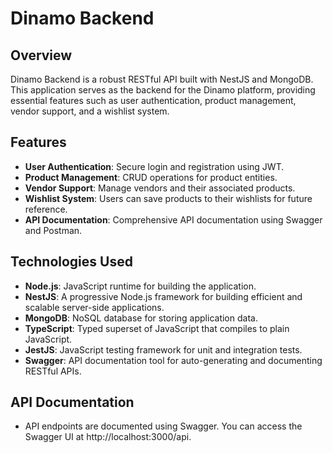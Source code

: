 # Dinamo Backend

## Overview
Dinamo Backend is a robust RESTful API built with NestJS and MongoDB. This application serves as the backend for the Dinamo platform, providing essential features such as user authentication, product management, vendor support, and a wishlist system.

## Features
- **User Authentication**: Secure login and registration using JWT.
- **Product Management**: CRUD operations for product entities.
- **Vendor Support**: Manage vendors and their associated products.
- **Wishlist System**: Users can save products to their wishlists for future reference.
- **API Documentation**: Comprehensive API documentation using Swagger and Postman.

## Technologies Used
- **Node.js**: JavaScript runtime for building the application.
- **NestJS**: A progressive Node.js framework for building efficient and scalable server-side applications.
- **MongoDB**: NoSQL database for storing application data.
- **TypeScript**: Typed superset of JavaScript that compiles to plain JavaScript.
- **JestJS**: JavaScript testing framework for unit and integration tests.
- **Swagger**: API documentation tool for auto-generating and documenting RESTful APIs.

## API Documentation
- API endpoints are documented using Swagger. You can access the Swagger UI at http://localhost:3000/api.